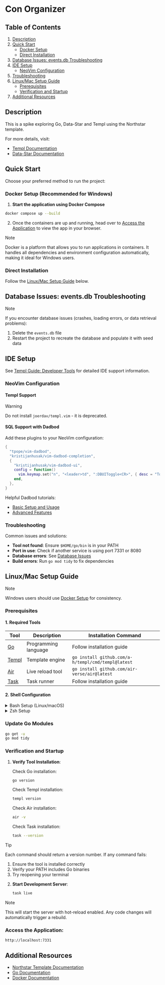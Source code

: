 # Con Organizer

## Table of Contents

1. [Description](#description)
2. [Quick Start](#quick-start)
    - [Docker Setup](#docker-setup-recommended-for-windows)
    - [Direct Installation](#direct-installation)
3. [Database Issues: events.db Troubleshooting](#database-issues-eventsdb-troubleshooting)
4. [IDE Setup](#ide-setup)
    - [NeoVim Configuration](#neovim-configuration)
5. [Troubleshooting](#troubleshooting)
6. [Linux/Mac Setup Guide](#linuxmac-setup-guide)
    - [Prerequisites](#prerequisites)
    - [Verification and Startup](#verification-and-startup)
7. [Additional Resources](#additional-resources)

## Description

This is a spike exploring Go, Data-Star and Templ using the Northstar template.

For more details, visit:

- [Templ Documentation](https://templ.guide)
- [Data-Star Documentation](https://data-star.dev/)

## Quick Start

Choose your preferred method to run the project:

### Docker Setup (Recommended for Windows)

1. **Start the application using Docker Compose**

```bash
docker compose up --build
```

2. Once the containers are up and running, head over to [Access the Application](#access-the-application) to view the app in your browser.

> [!NOTE]
> Docker is a platform that allows you to run applications in containers. It handles all dependencies and environment configuration automatically, making it ideal for Windows users.

### Direct Installation

Follow the [Linux/Mac Setup Guide](#linuxmac-setup-guide) below.

## Database Issues: events.db Troubleshooting

> [!NOTE]
> If you encounter database issues (crashes, loading errors, or data retrieval problems):
>
> 1. Delete the `events.db` file
> 2. Restart the project to recreate the database and populate it with seed data

## IDE Setup

See [Templ Guide: Developer Tools](https://templ.guide/developer-tools/ide-support/) for detailed IDE support information.

### NeoVim Configuration

#### Templ Support

> [!WARNING]
> Do not install `joerdav/templ.vim` - it is deprecated.

#### SQL Support with Dadbod

Add these plugins to your NeoVim configuration:

```lua
{
  "tpope/vim-dadbod",
  "kristijanhusak/vim-dadbod-completion",
  {
    "kristijanhusak/vim-dadbod-ui",
    config = function()
      vim.keymap.set("n", "<leader>td", ":DBUIToggle<CR>", { desc = "Toggle Dadbod UI" })
    end,
  },
}
```

Helpful Dadbod tutorials:

- [Basic Setup and Usage](https://www.youtube.com/watch?v=NhTPVXP8n7w)
- [Advanced Features](https://www.youtube.com/watch?v=ALGBuFLzDSA)

### Troubleshooting

Common issues and solutions:

- **Tool not found**: Ensure `$HOME/go/bin` is in your PATH
- **Port in use**: Check if another service is using port 7331 or 8080
- **Database errors**: See [Database Issues](#database-issues-eventsdb-troubleshooting)
- **Build errors**: Run `go mod tidy` to fix dependencies

## Linux/Mac Setup Guide

> [!NOTE]
> Windows users should use [Docker Setup](#docker-setup-recommended-for-windows) for consistency.

### Prerequisites

#### 1. Required Tools

| Tool                                      | Description          | Installation Command                               |
| ----------------------------------------- | -------------------- | -------------------------------------------------- |
| [Go](https://go.dev/doc/install)          | Programming language | Follow installation guide                          |
| [Templ](https://templ.guide)              | Template engine      | `go install github.com/a-h/templ/cmd/templ@latest` |
| [Air](https://github.com/cosmtrek/air)    | Live reload tool     | `go install github.com/air-verse/air@latest`       |
| [Task](https://taskfile.dev/installation) | Task runner          | Follow installation guide                          |

#### 2. Shell Configuration

<details>
<summary>Bash Setup (Linux/macOS)</summary>

```bash
# Add to ~/.bashrc (Linux) or ~/.bash_profile (macOS)
echo 'export PATH=$PATH:$HOME/go/bin' >> ~/.bashrc  # or ~/.bash_profile for macOS

# Apply changes
source ~/.bashrc  # or source ~/.bash_profile for macOS
```

</details>

<details>
<summary>Zsh Setup</summary>

```bash
# Add Go binaries to PATH
echo 'export PATH=$PATH:$HOME/go/bin' >> ~/.zshrc

# Apply changes
source ~/.zshrc
```

</details>

### Update Go Modules

```bash
go get -u
go mod tidy
```

### Verification and Startup

1. **Verify Tool Installation**:

    Check Go installation:

    ```bash
    go version
    ```

    Check Templ installation:

    ```bash
    templ version
    ```

    Check Air installation:

    ```bash
    air -v
    ```

    Check Task installation:

    ```bash
    task --version
    ```

> [!TIP]
> Each command should return a version number. If any command fails:
>
> 1. Ensure the tool is installed correctly
> 2. Verify your PATH includes Go binaries
> 3. Try reopening your terminal

2. **Start Development Server**:
    ```bash
    task live
    ```

> [!NOTE]
> This will start the server with hot-reload enabled.
> Any code changes will automatically trigger a rebuild.

### Access the Application:

```
http://localhost:7331
```

## Additional Resources

- [Northstar Template Documentation](https://github.com/zangster300/northstar)
- [Go Documentation](https://go.dev/doc/)
- [Docker Documentation](https://docs.docker.com/)

